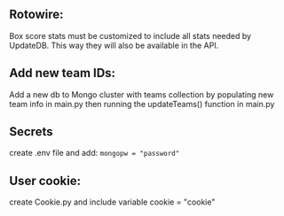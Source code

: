 ## Rotowire:
Box score stats must be customized to include all stats needed by UpdateDB. This way they will also be available in the API.

## Add new team IDs:
Add a new db to Mongo cluster with teams collection by populating new team info in main.py then running the updateTeams() function in main.py

## Secrets
create .env file and add:
`mongopw = "password"`

## User cookie:
create Cookie.py and include variable cookie = "cookie"